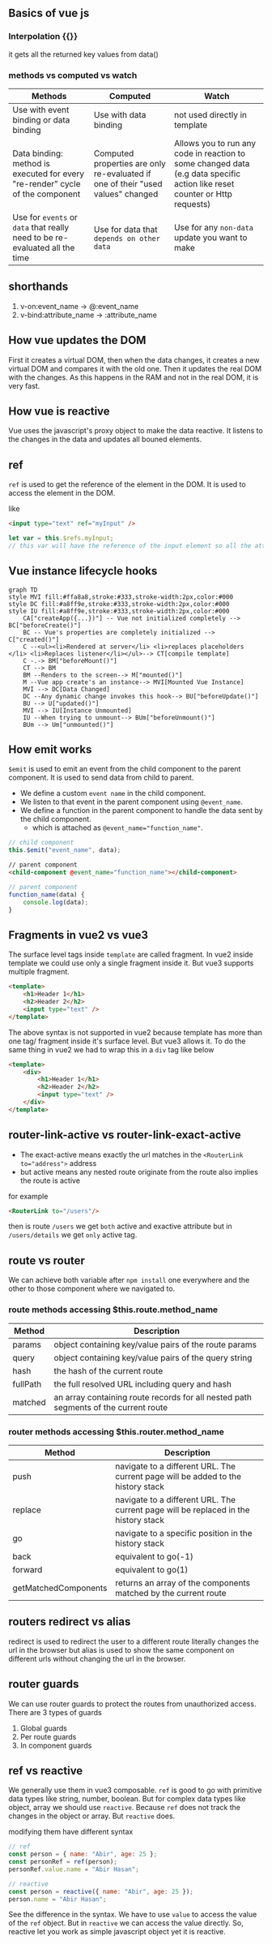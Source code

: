 ## Basics of vue js

### Interpolation {{}}

it gets all the returned key values from data()

### methods vs computed vs watch

| Methods                                                                       | Computed                                                                        | Watch                                                                                                                      |
| ----------------------------------------------------------------------------- | ------------------------------------------------------------------------------- | -------------------------------------------------------------------------------------------------------------------------- |
| Use with event binding or data binding                                        | Use with data binding                                                           | not used directly in template                                                                                              |
| Data binding: method is executed for every "re-render" cycle of the component | Computed properties are only re-evaluated if one of their "used values" changed | Allows you to run any code in reaction to some changed data (e.g data specific action like reset counter or Http requests) |
| Use for `events` or `data` that really need to be re-evaluated all the time   | Use for data that `depends on other data`                                       | Use for any `non-data` update you want to make                                                                             |

## shorthands

1. v-on:event_name -> @:event_name
2. v-bind:attribute_name -> :attribute_name

## How vue updates the DOM

First it creates a virtual DOM, then when the data changes, it creates a new virtual DOM and compares it with the old one. Then it updates the real DOM with the changes. As this happens in the RAM and not in the real DOM, it is very fast.

## How vue is reactive

Vue uses the javascript's proxy object to make the data reactive. It listens to the changes in the data and updates all bouned elements.

## ref

`ref` is used to get the reference of the element in the DOM. It is used to access the element in the DOM.

like

```html
<input type="text" ref="myInput" />
```

```javascript
let var = this.$refs.myInput;
// this var will have the reference of the input element so all the attributes and values
```

## Vue instance lifecycle hooks

```mermaid
graph TD
style MVI fill:#ffa8a8,stroke:#333,stroke-width:2px,color:#000
style DC fill:#a8ff9e,stroke:#333,stroke-width:2px,color:#000
style IU fill:#a8ff9e,stroke:#333,stroke-width:2px,color:#000
    CA["createApp({...})"] -- Vue not initialized completely --> BC["beforeCreate()"]
    BC -- Vue's properties are completely initialized --> C["created()"]
    C --<ul><li>Rendered at server</li> <li>replaces placeholders </li> <li>Replaces listener</li></ul>--> CT[compile template]
    C -.-> BM["beforeMount()"]
    CT --> BM
    BM --Renders to the screen--> M["mounted()"]
    M --Vue app create's an instance--> MVI[Mounted Vue Instance]
    MVI --> DC[Data Changed]
    DC --Any dynamic change invokes this hook--> BU["beforeUpdate()"]
    BU --> U["updated()"]
    MVI --> IU[Instance Unmounted]
    IU --When trying to unmount--> BUm["beforeUnmount()"]
    BUm --> Um["unmounted()"]
```

## How emit works

`$emit` is used to emit an event from the child component to the parent component. It is used to send data from child to parent.

- We define a custom `event name` in the child component.
- We listen to that event in the parent component using `@event_name`.
- We define a function in the parent component to handle the data sent by the child component.
  - which is attached as `@event_name="function_name"`.

```javascript
// child component
this.$emit("event_name", data);
```

```html
// parent component
<child-component @event_name="function_name"></child-component>
```

```javascript
// parent component
function_name(data) {
    console.log(data);
}
```

## Fragments in vue2 vs vue3

The surface level tags inside `template` are called fragment. In vue2 inside template we could use only a single fragment inside it. But vue3 supports multiple fragment.

```html
<template>
	<h1>Header 1</h1>
	<h2>Header 2</h2>
	<input type="text" />
</template>
```

The above syntax is not supported in vue2 because template has more than one tag/ fragment inside it's surface level. But vue3 allows it. To do the same thing in vue2 we had to wrap this in a `div` tag like below

```html
<template>
	<div>
		<h1>Header 1</h1>
		<h2>Header 2</h2>
		<input type="text" />
	</div>
</template>
```

## router-link-active vs router-link-exact-active

- The exact-active means exactly the url matches in the `<RouterLink to="address">` address
- but active means any nested route originate from the route also implies the route is active

for example

```HTML
<RouterLink to="/users"/>
```

then is route `/users` we get `both` active and exactive attribute
but in `/users/details` we get `only` active tag.

## route vs router

We can achieve both variable after `npm install` one everywhere and the other to those component where we navigated to.

### route methods accessing $this.route.method_name

| Method   | Description                                                                         |
| -------- | ----------------------------------------------------------------------------------- |
| params   | object containing key/value pairs of the route params                               |
| query    | object containing key/value pairs of the query string                               |
| hash     | the hash of the current route                                                       |
| fullPath | the full resolved URL including query and hash                                      |
| matched  | an array containing route records for all nested path segments of the current route |

### router methods accessing $this.router.method_name

| Method               | Description                                                                         |
| -------------------- | ----------------------------------------------------------------------------------- |
| push                 | navigate to a different URL. The current page will be added to the history stack    |
| replace              | navigate to a different URL. The current page will be replaced in the history stack |
| go                   | navigate to a specific position in the history stack                                |
| back                 | equivalent to go(-1)                                                                |
| forward              | equivalent to go(1)                                                                 |
| getMatchedComponents | returns an array of the components matched by the current route                     |

## routers redirect vs alias

redirect is used to redirect the user to a different route literally changes the url in the browser but alias is used to show the same component on different urls without changing the url in the browser.

## router guards

We can use router guards to protect the routes from unauthorized access. There are 3 types of guards

1. Global guards
2. Per route guards
3. In component guards

## ref vs reactive

We generally use them in vue3 composable. `ref` is good to go with primitive data types like string, number, boolean. But for complex data types like object, array we should use `reactive`. Because `ref` does not track the changes in the object or array. But `reactive` does.

modifying them have different syntax

```javascript
// ref
const person = { name: "Abir", age: 25 };
const personRef = ref(person);
personRef.value.name = "Abir Hasan";

// reactive
const person = reactive({ name: "Abir", age: 25 });
person.name = "Abir Hasan";
```

See the difference in the syntax. We have to use `value` to access the value of the `ref` object. But in `reactive` we can access the value directly. So, reactive let you work as simple javascript object yet it is reactive.
